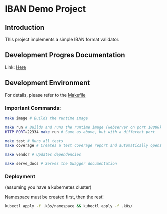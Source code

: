 # IBAN Demo Project

## Introduction
This project implements a simple IBAN format validator.

## Development Progres Documentation
Link: [Here](./docs/Development.md)

## Development Environment
For details, please refer to the [Makefile](./Makefile)

### Important Commands:

```bash
make image # Builds the runtime image

make run # Builds and runs the runtime image (webserver on port 18888)
HTTP_PORT=22334 make run # Same as above, but with a different port

make test # Runs all tests
make coverage # Creates a test coverage report and automatically opens it in the browser

make vendor # Updates dependencies

make serve_docs # Serves the Swagger documentation
```

### Deployment
(assuming you have a kubernetes cluster)

Namespace must be created first, then the rest!

```bash
kubectl apply -f .k8s/namespace && kubectl apply -f .k8s/
```
